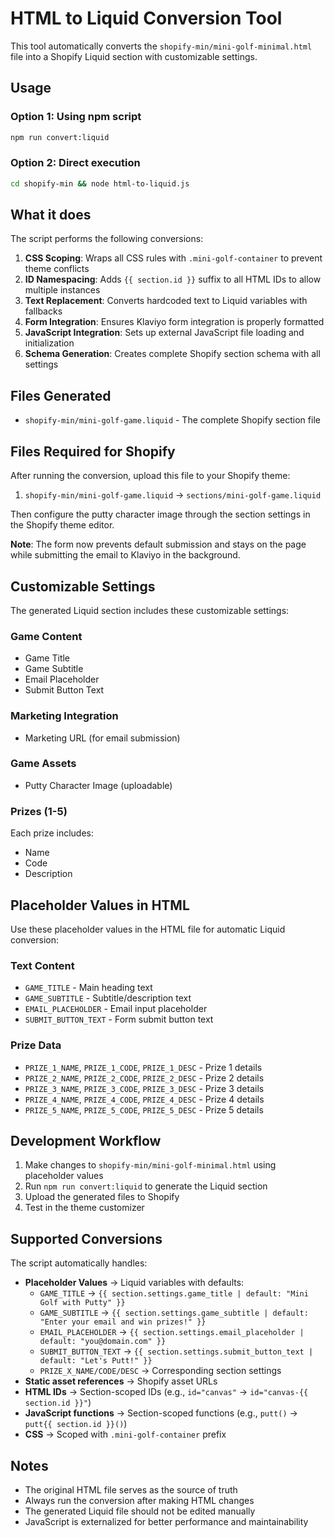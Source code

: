 # HTML to Liquid Conversion Tool

This tool automatically converts the `shopify-min/mini-golf-minimal.html` file into a Shopify Liquid section with customizable settings.

## Usage

### Option 1: Using npm script

```bash
npm run convert:liquid
```

### Option 2: Direct execution

```bash
cd shopify-min && node html-to-liquid.js
```

## What it does

The script performs the following conversions:

1. **CSS Scoping**: Wraps all CSS rules with `.mini-golf-container` to prevent theme conflicts
2. **ID Namespacing**: Adds `{{ section.id }}` suffix to all HTML IDs to allow multiple instances
3. **Text Replacement**: Converts hardcoded text to Liquid variables with fallbacks
4. **Form Integration**: Ensures Klaviyo form integration is properly formatted
5. **JavaScript Integration**: Sets up external JavaScript file loading and initialization
6. **Schema Generation**: Creates complete Shopify section schema with all settings

## Files Generated

- `shopify-min/mini-golf-game.liquid` - The complete Shopify section file

## Files Required for Shopify

After running the conversion, upload this file to your Shopify theme:

1. `shopify-min/mini-golf-game.liquid` → `sections/mini-golf-game.liquid`

Then configure the putty character image through the section settings in the Shopify theme editor.

**Note**: The form now prevents default submission and stays on the page while submitting the email to Klaviyo in the background.

## Customizable Settings

The generated Liquid section includes these customizable settings:

### Game Content

- Game Title
- Game Subtitle
- Email Placeholder
- Submit Button Text

### Marketing Integration

- Marketing URL (for email submission)

### Game Assets

- Putty Character Image (uploadable)

### Prizes (1-5)

Each prize includes:

- Name
- Code
- Description

## Placeholder Values in HTML

Use these placeholder values in the HTML file for automatic Liquid conversion:

### Text Content

- `GAME_TITLE` - Main heading text
- `GAME_SUBTITLE` - Subtitle/description text
- `EMAIL_PLACEHOLDER` - Email input placeholder
- `SUBMIT_BUTTON_TEXT` - Form submit button text

### Prize Data

- `PRIZE_1_NAME`, `PRIZE_1_CODE`, `PRIZE_1_DESC` - Prize 1 details
- `PRIZE_2_NAME`, `PRIZE_2_CODE`, `PRIZE_2_DESC` - Prize 2 details
- `PRIZE_3_NAME`, `PRIZE_3_CODE`, `PRIZE_3_DESC` - Prize 3 details
- `PRIZE_4_NAME`, `PRIZE_4_CODE`, `PRIZE_4_DESC` - Prize 4 details
- `PRIZE_5_NAME`, `PRIZE_5_CODE`, `PRIZE_5_DESC` - Prize 5 details

## Development Workflow

1. Make changes to `shopify-min/mini-golf-minimal.html` using placeholder values
2. Run `npm run convert:liquid` to generate the Liquid section
3. Upload the generated files to Shopify
4. Test in the theme customizer

## Supported Conversions

The script automatically handles:

- **Placeholder Values** → Liquid variables with defaults:
  - `GAME_TITLE` → `{{ section.settings.game_title | default: "Mini Golf with Putty" }}`
  - `GAME_SUBTITLE` → `{{ section.settings.game_subtitle | default: "Enter your email and win prizes!" }}`
  - `EMAIL_PLACEHOLDER` → `{{ section.settings.email_placeholder | default: "you@domain.com" }}`
  - `SUBMIT_BUTTON_TEXT` → `{{ section.settings.submit_button_text | default: "Let's Putt!" }}`
  - `PRIZE_X_NAME/CODE/DESC` → Corresponding section settings
- **Static asset references** → Shopify asset URLs
- **HTML IDs** → Section-scoped IDs (e.g., `id="canvas"` → `id="canvas-{{ section.id }}"`)
- **JavaScript functions** → Section-scoped functions (e.g., `putt()` → `putt{{ section.id }}()`)
- **CSS** → Scoped with `.mini-golf-container` prefix

## Notes

- The original HTML file serves as the source of truth
- Always run the conversion after making HTML changes
- The generated Liquid file should not be edited manually
- JavaScript is externalized for better performance and maintainability
